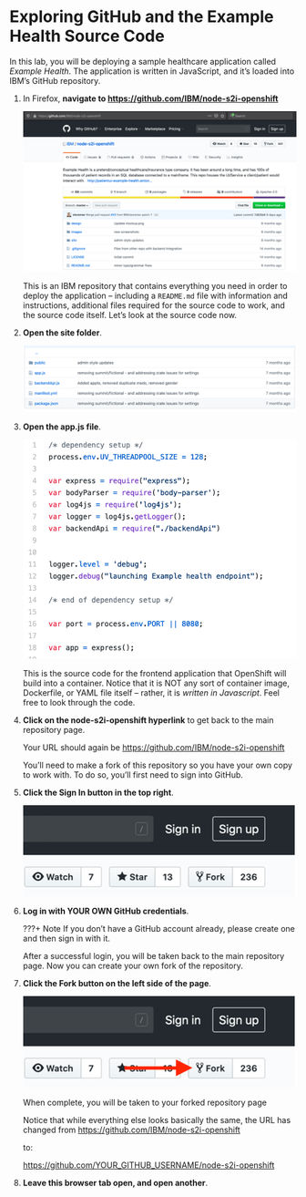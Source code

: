 # Exploring GitHub and the Example Health Source Code

In this lab, you will be deploying a sample healthcare application called *Example Health*. The application is written in JavaScript, and it’s loaded into IBM’s GitHub repository.

1. In Firefox, **navigate to <https://github.com/IBM/node-s2i-openshift>**

    ![ibm-repo](../images/ibm-repo.png)

    This is an IBM repository that contains everything you need in order to deploy the application – including a `README.md` file with information and instructions, additional files required for the source code to work, and the source code itself. Let’s look at the source code now.

1. **Open the site folder**.

    ![site-dir](../images/site-dir.png)

1. **Open the app.js file**.

    ![app-js](../images/app-js.png)

    This is the source code for the frontend application that OpenShift will build into a container. Notice that it is NOT any sort of container image, Dockerfile, or YAML file itself – rather, it is *written in Javascript*. Feel free to look through the code.

1. **Click on the node-s2i-openshift hyperlink** to get back to the main repository page.

    Your URL should again be <https://github.com/IBM/node-s2i-openshift>

    You’ll need to make a fork of this repository so you have your own copy to work with. To do so, you’ll first need to sign into GitHub.

1. **Click the Sign In button in the top right**.

    ![gh-sign-in](../images/gh-sign-in.png)

1. **Log in with YOUR OWN GitHub credentials**.

    ???+ Note
        If you don’t have a GitHub account already, please create one and then sign in with it.

    After a successful login, you will be taken back to the main repository page. Now you can create your own fork of the repository.

1. **Click the Fork button on the left side of the page**.

    ![gh-fork](../images/gh-fork.png)

    When complete, you will be taken to your forked repository page

    Notice that while everything else looks basically  the same, the URL has changed from <https://github.com/IBM/node-s2i-openshift>

    to:

    <https://github.com/YOUR_GITHUB_USERNAME/node-s2i-openshift>

1. **Leave this browser tab open, and open another**.
